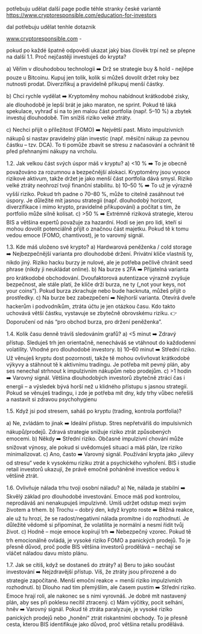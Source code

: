 potřebuju udělat další page podle téhle stranky  české variantě 
https://www.cryptoresponsible.com/education-for-investors


dal potřebuju udělat tenhle dotaznik

www.cryptoresponsible.com - 

pokud  po každé špatně odpovědí ukazat jaký bias člověk trpí 
než se přepne na další 
1.1. Proč nejčastěji investuješ do krypta?


a) Věřím v dlouhodobou technologii
➡️ Drž se strategie buy & hold - nejlépe pouze u Bitcoinu. Kupuj jen tolik, kolik si můžeš dovolit držet roky bez nutnosti prodat. Diverzifikuj a pravidelně přikupuj menší částky.

b) Chci rychle vydělat
➡️ Kryptoměny mohou nabídnout krátkodobé zisky, ale dlouhodobě je lepší brát je jako maraton, ne sprint. Pokud tě láká spekulace, vyhraď si na to jen malou část portfolia (např. 5–10 %) a zbytek investuj dlouhodobě. Tím snížíš riziko velké ztráty.

c) Nechci přijít o příležitost (FOMO)
➡️ Největší past. Místo impulzivních nákupů si nastav pravidelný plán investic (např. měsíční nákup za pevnou částku – tzv. DCA). To ti pomůže zbavit se stresu z načasování a ochránit tě před přehnanými nákupy na vrcholu.



1.2. Jak velkou část svých úspor máš v kryptu?
a) <10 %
➡️ To je obecně považováno za rozumnou a bezpečnější alokaci. Kryptoměny jsou vysoce rizikové aktivum, takže držet je jako menší část portfolia dává smysl. Riziko velké ztráty neohrozí tvoji finanční stabilitu.
b) 10–50 %
➡️ To už je výrazně vyšší riziko. Pokud trh padne o 70–80 %, může to citelně zasáhnout tvé úspory. Je důležité mít jasnou strategii (např. dlouhodobý horizont, diverzifikace i mimo krypto, pravidelné přikupování) a počítat s tím, že portfolio může silně kolísat.
c) >50 %
➡️ Extrémně riziková strategie, kterou BIS a většina expertů považuje za hazardní. Hodí se jen pro lidi, kteří si mohou dovolit potenciálně přijít o značnou část majetku. Pokud tě k tomu vedou emoce (FOMO, chamtivost), je to varovný signál.

1.3. Kde máš uloženo své krypto?
a) Hardwarová peněženka / cold storage
 ➡️ Nejbezpečnější varianta pro dlouhodobé držení. Privátní klíče vlastníš ty, nikdo jiný. Riziko hacku burzy je nulové, ale je potřeba pečlivě chránit seed phrase (nikdy ji neukládat online).
b) Na burze s 2FA
 ➡️ Přijatelná varianta pro krátkodobé obchodování. Dvoufaktorová autentizace výrazně zvyšuje bezpečnost, ale stále platí, že klíče drží burza, ne ty („not your keys, not your coins“). Pokud burza zkrachuje nebo bude hacknuta, můžeš přijít o prostředky.
c) Na burze bez zabezpečení
 ➡️ Nejhorší varianta. Otevírá dveře hackerům i podvodníkům, ztráta účtu je jen otázkou času. Kdo takto uchovává větší částku, vystavuje se zbytečně obrovskému riziku.
👉 Doporučení od nás “pro obchod burza, pro držení peněženka”.



1.4. Kolik času denně trávíš sledováním grafů?
a) <5 minut
 ➡️ Zdravý přístup. Sleduješ trh jen orientačně, nenecháváš se vtáhnout do každodenní volatility. Vhodné pro dlouhodobé investory.
b) 10–60 minut
 ➡️ Střední riziko. Už věnuješ kryptu dost pozornosti, takže tě mohou ovlivňovat krátkodobé výkyvy a stáhnout tě k aktivnímu tradingu. Je potřeba mít pevný plán, aby ses nenechal strhnout k impulzivním nákupům nebo prodejům.
c) >1 hodin
 ➡️ Varovný signál. Většina dlouhodobých investorů zbytečně ztrácí čas i energii – a výsledek bývá horší než u klidného přístupu s jasnou strategií. Pokud se věnuješ tradingu, i zde je potřeba mít dny, kdy trhy vůbec neřešíš a nastavit si zdravou psychohygienu

1.5. Když jsi pod stresem, saháš po kryptu (trading, kontrola portfolia)?

a) Ne, zvládám to jinak
 ➡️ Ideální přístup. Stres nepřetváříš do impulsivních nákupů/prodejů. Zdravá strategie snižuje riziko ztrát způsobených emocemi.
b) Někdy
 ➡️ Střední riziko. Občasné impulzivní chování může snižovat výnosy, ale pokud si uvědomuješ situaci a máš plán, lze riziko minimalizovat.
c) Ano, často
 ➡️ Varovný signál. Používání krypta jako „úlevy od stresu“ vede k vysokému riziku ztrát a psychického vyhoření. BIS i studie retail investorů ukazují, že právě emočně poháněné investice vedou k většině ztrát.

1.6. Ovlivňuje nálada trhu tvoji osobní náladu?
a) Ne, nálada je stabilní
 ➡️ Skvělý základ pro dlouhodobé investování. Emoce máš pod kontrolou, neprodáváš ani nenakupuješ impulzivně. Umíš udržet odstup mezi svým životem a trhem.
b) Trochu – dobrý den, když krypto roste
 ➡️ Běžná reakce, ale už tu hrozí, že se radost/negativní nálada promítne i do rozhodnutí. Je důležité vědomě si připomínat, že volatilita je normální a nesmí řídit tvůj život.
c) Hodně – moje emoce kopírují trh
 ➡️ Nebezpečný vzorec. Pokud tě trh emocionálně ovládá, je vysoké riziko FOMO a panických prodejů. To je přesně důvod, proč podle BIS většina investorů prodělává – nechají se vláčet náladou davu místo plánu.


1.7. Jak se cítíš, když se dostaneš do ztráty?
a) Beru to jako součást investování
➡️ Nejzdravější přístup. Víš, že ztráty jsou přirozené a do strategie započítané. Menší emoční reakce = menší riziko impulzivních rozhodnutí.
b) Dlouho nad tím přemýšlím, ale časem pustím
➡️ Střední riziko. Emoce hrají roli, ale nakonec se s nimi vyrovnáš. Je dobré mít nastavený plán, aby ses při poklesu necítil ztracený.
c) Mám výčitky, pocit selhání, hněv
➡️ Varovný signál. Pokud tě ztráta paralyzuje, je vysoké riziko panických prodejů nebo „honění“ ztrát riskantními obchody. To je přesně cesta, kterou BIS identifikuje jako důvod, proč většina retailu prodělává.



